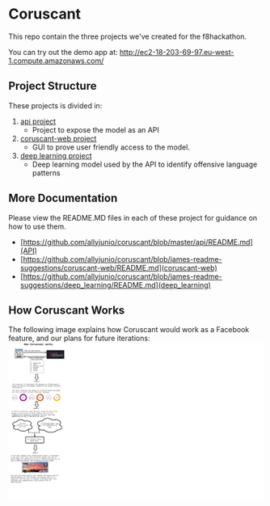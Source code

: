 # Coruscant 

This repo contain the three projects we've created for the f8hackathon.

You can try out the demo app at: http://ec2-18-203-69-97.eu-west-1.compute.amazonaws.com/

## Project Structure

These projects is divided in:

1. [api project](api)
    - Project to expose the model as an API
2. [coruscant-web project](coruscant-web)
    - GUI to prove user friendly access to the model.
3. [deep learning project](deep_learning)
    - Deep learning model used by the API to identify offensive language patterns

## More Documentation
Please view the README.MD files in each of these project for guidance on how to use them.
* [https://github.com/allyjunio/coruscant/blob/master/api/README.md](API)
* [https://github.com/allyjunio/coruscant/blob/james-readme-suggestions/coruscant-web/README.md](coruscant-web)
* [https://github.com/allyjunio/coruscant/blob/james-readme-suggestions/deep_learning/README.md](deep_learning)

## How Coruscant Works
The following image explains how Coruscant would work as a Facebook feature, and our plans for future iterations:
![alt text](how-coruscant-works.png)
